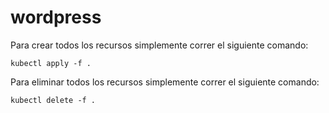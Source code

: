 # wordpress

Para crear todos los recursos simplemente correr el siguiente comando:

    kubectl apply -f .

Para eliminar todos los recursos simplemente correr el siguiente comando:

    kubectl delete -f .